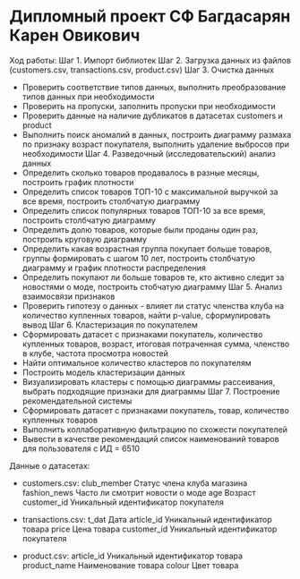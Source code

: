 # Дипломный проект СФ Багдасарян Карен Овикович

Ход работы:
Шаг 1. Импорт библиотек
Шаг 2. Загрузка данных из файлов (customers.csv, transactions.csv, product.csv)
Шаг 3. Очистка данных
- Проверить соответствие типов данных, выполнить преобразование типов данных при необходимости
- Проверить на пропуски, заполнить пропуски при необходимости
- Проверить данные на наличие дубликатов в датасетах customers и product
- Выполнить поиск аномалий в данных, построить диаграмму размаха по признаку возраст покупателя, выполнить удаление выбросов при необходимости
Шаг 4. Разведочный (исследовательский) анализ данных
- Определить сколько товаров продавалось в разные месяцы, построить график плотности
- Определить список товаров ТОП-10 с максимальной выручкой за все время, построить столбчатую диаграмму
- Определить список популярных товаров ТОП-10 за все время, построить столбчатую диаграмму
- Определить долю товаров, которые были проданы один раз, построить круговую диаграмму
- Определить какая возрастная группа покупает больше товаров, группы формировать с шагом 10 лет, построить столбчатую диаграмму и график плотности распределения
- Определить покупают ли больше товаров те, кто активно следит за новостями о моде, построить стобчатую диаграмму
Шаг 5. Анализ взаимосвязи признаков
- Проверить гипотезу о данных - влияет ли статус членства клуба на количество купленных товаров, найти p-value, сформулировать вывод
Шаг 6. Кластеризация по покупателем
- Сформировать датасет с признаками покупатель, количество купленных товаров, возраст, итоговая потраченная сумма, членство в клубе, частота просмотра новостей
- Найти оптимальное количество кластеров по покупателям
- Построить модель кластеризации данных
- Визуализировать кластеры с помощью диаграммы рассеивания, выбрать подходящие признаки для диаграммы
Шаг 7. Построение рекомендательной системы
- Сформировать датасет с признаками покупатель, товар, количество купленных товаров
- Выполнить коллаборативную фильтрацию по схожести покупателей
- Вывести в качестве рекомендаций список наименований товаров для пользователя с ИД = 6510

Данные о датасетах:
- customers.csv:
  club_member	  Статус члена клуба магазина
  fashion_news  Часто ли смотрит новости о моде
  age	          Возраст
  customer_id	  Уникальный идентификатор покупателя

- transactions.csv:
  t_dat	Дата
  article_id	  Уникальный идентификатор товара
  price	        Цена товара
  customer_id	  Уникальный идентификатор покупателя

- product.csv:
  article_id	  Уникальный идентификатор товара
  product_name	Наименование товара
  colour	      Цвет товара

